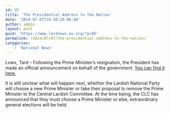 ```yaml
---
id: 95
title: 'The Presidential Address to the Nation'
date: '2024-07-07T18:30:20-06:00'
author: admin
layout: post
guid: 'https://www.lardnews.eu.org/?p=95'
permalink: /2024/07/07/the-presidential-address-to-the-nation/
categories:
    - 'National News'
---
```


Lowx, Tard – Following the Prime Minister’s resignation, the President has made an official announcement on behalf of the government. [You can find it here.](https://www.lardnews.eu.org/wp-content/uploads/2024/07/Address-to-the-Nation.pdf)

It is still unclear what will happen next, whether the Lardish National Party will choose a new Prime Minister or take their proposal to remove the Prime Minister to the Central Lardish Committee. At the time being, the CLC has announced that they must choose a Prime Minister or else, extraordinary general elections will be held.